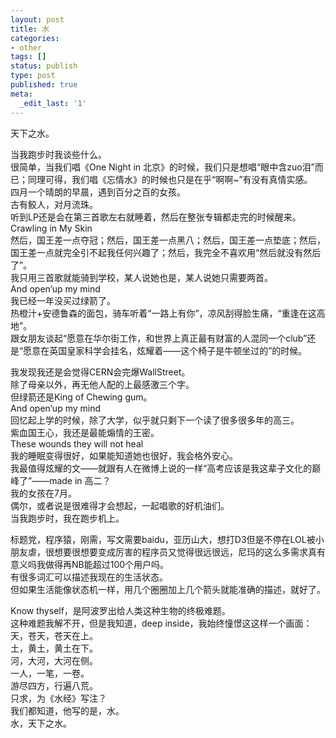 ```yaml
---
layout: post
title: 水
categories:
- other
tags: []
status: publish
type: post
published: true
meta:
  _edit_last: '1'
---
```

天下之水。


当我跑步时我谈些什么。  
很简单，当我们唱《One Night in 北京》的时候，我们只是想唱“眼中含zuo泪”而已；同理可得，我们唱《忘情水》的时候也只是在乎“啊啊~”有没有真情实感。  
四月一个晴朗的早晨，遇到百分之百的女孩。   
古有鲛人，对月流珠。     
听到LP还是会在第三首歌左右就睡着，然后在整张专辑都走完的时候醒来。    
Crawling in My Skin     
然后，国王差一点夺冠；然后，国王差一点黑八；然后，国王差一点垫底；然后，国王差一点就完全引不起我任何兴趣了；然后，我完全不喜欢用“然后就没有然后了”。    
我只用三首歌就能骑到学校，某人说她也是，某人说她只需要两首。    
And open’up my mind     
我已经一年没买过绿箭了。     
热橙汁+安德鲁森的面包，骑车听着“一路上有你”，凉风刮得脸生痛，“重逢在这高地”。    
跟女朋友谈起“愿意在华尔街工作，和世界上真正最有财富的人混同一个club”还是“愿意在英国皇家科学会挂名，炫耀着——这个椅子是牛顿坐过的”的时候。    


我发现我还是会觉得CERN会完爆WallStreet。    
除了母亲以外，再无他人配的上最感激三个字。    
但绿箭还是King of Chewing gum。       
And open‘up my mind     
回忆起上学的时候，除了大学，似乎就只剩下一个读了很多很多年的高三。      
紫血国王心，我还是最能煽情的王密。     
These wounds they will not heal     
我的睡眠变得很好，如果能知道她也很好，我会格外安心。    
我最值得炫耀的文——就跟有人在微博上说的一样“高考应该是我这辈子文化的巅峰了”——made in 高二？    
我的女孩在7月。    
偶尔，或者说是很难得才会想起，一起唱歌的好机油们。   
当我跑步时，我在跑步机上。    

标题党，程序猿，刚需，写文需要baidu，亚历山大，想打D3但是不停在LOL被小朋友虐，很想要很想要变成厉害的程序员又觉得很远很远，尼玛的这么多需求真有意义吗我做得再NB能超过100个用户吗。   
有很多词汇可以描述我现在的生活状态。   
但如果生活能像状态机一样，用几个圈圈加上几个箭头就能准确的描述，就好了。   

Know thyself，是阿波罗出给人类这种生物的终极难题。   
这种难题我解不开，但是我知道，deep inside，我始终憧憬这这样一个画面：   
天，苍天，苍天在上。    
土，黄土，黄土在下。   
河，大河，大河在侧。   
一人，一笔，一卷。    
游尽四方，行遍八荒。    
只求，为《水经》写注？   
我们都知道，他写的是，水。     
水，天下之水。    
